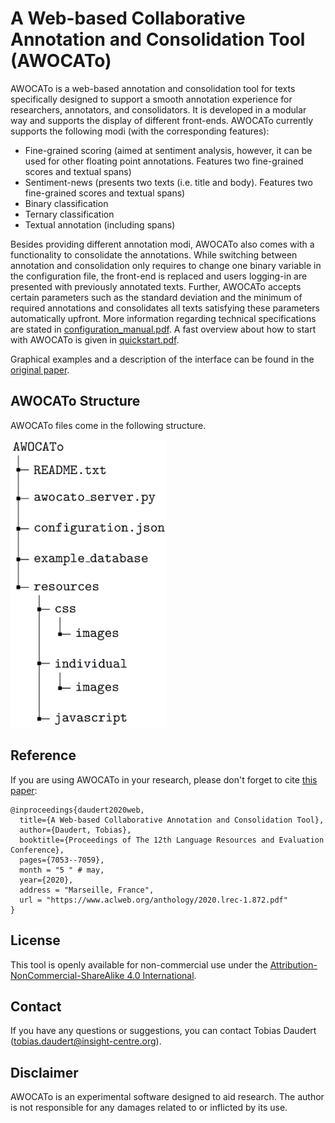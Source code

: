 # A Web-based Collaborative Annotation and Consolidation Tool (AWOCATo)

AWOCATo is a web-based annotation and consolidation tool for texts specifically designed to support a smooth annotation experience for researchers, annotators, and consolidators. It is developed in a modular way and supports the display of different front-ends. AWOCATo currently supports the following modi (with the corresponding features):
- Fine-grained scoring (aimed at sentiment analysis, however, it can be used for other floating point annotations. Features two fine-grained scores and textual spans)
- Sentiment-news (presents two texts (i.e. title and body). Features two fine-grained scores and textual spans)
- Binary classification
- Ternary classification
- Textual annotation (including spans)

Besides providing different annotation modi, AWOCATo also comes with a functionality to consolidate the annotations. While switching between annotation and consolidation only requires to change one binary variable in the configuration file, the front-end is replaced and users logging-in are presented with previously annotated texts. Further, AWOCATo accepts certain parameters such as the standard deviation and the minimum of required annotations and consolidates all texts satisfying these parameters automatically upfront. More information regarding technical specifications are stated in [configuration_manual.pdf](https://github.com/TDaudert/AWOCATo/blob/master/configuration_manual.pdf). A fast overview about how to start with AWOCATo is given in [quickstart.pdf](https://github.com/TDaudert/AWOCATo/blob/master/quickstart.pdf).

Graphical examples and a description of the interface can be found in the [original paper](https://www.aclweb.org/anthology/2020.lrec-1.872.pdf). 

## AWOCATo Structure

AWOCATo files come in the following structure. 

<img src="https://github.com/TDaudert/AWOCATo/blob/master/AWOCATo_structure.png"  width="250">


## Reference 
If you are using AWOCATo in your research, please don't forget to cite [this paper](https://www.aclweb.org/anthology/2020.lrec-1.872.pdf):

~~~
@inproceedings{daudert2020web,
  title={A Web-based Collaborative Annotation and Consolidation Tool},
  author={Daudert, Tobias},
  booktitle={Proceedings of The 12th Language Resources and Evaluation Conference},
  pages={7053--7059},
  month = "5 " # may,
  year={2020},
  address = "Marseille, France",
  url = "https://www.aclweb.org/anthology/2020.lrec-1.872.pdf"
}
~~~
## License 
This tool is openly available for non-commercial use under the [Attribution-NonCommercial-ShareAlike 4.0 International](https://creativecommons.org/licenses/by-nc-sa/4.0/).

## Contact 
If you have any questions or suggestions, you can contact Tobias Daudert (tobias.daudert@insight-centre.org).

## Disclaimer 
AWOCATo is an experimental software designed to aid research. The author is not responsible for any damages related to or inflicted by its use.